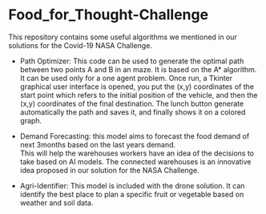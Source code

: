 # Food_for_Thought-Challenge
This repository contains some useful algorithms we mentioned in our solutions for the Covid-19 NASA Challenge.


- Path Optimizer: This code can be used to generate the optimal path between two points A and B in an maze. It is based on the A* algorithm. It can be used only for a one agent problem. Once run, a Tkinter graphical user interface is opened, you put the (x,y) coordinates of the start point which refers to the initial position of the vehicle, and then the (x,y) coordinates of the final destination. The lunch button generate automatically the path and saves it, and finally shows it on a colored graph.

- Demand Forecasting: this model aims to forecast the food demand of next 3months based on the last years demand.  
This will help the warehouses workers have an idea of the decisions to take based on AI models. The connected warehouses
is an innovative idea proposed in our solution for the NASA Challenge.

- Agri-Identifier: This model is included with the drone solution. It can identify the best place to plan a specific fruit or vegetable based on weather and soil data. 
